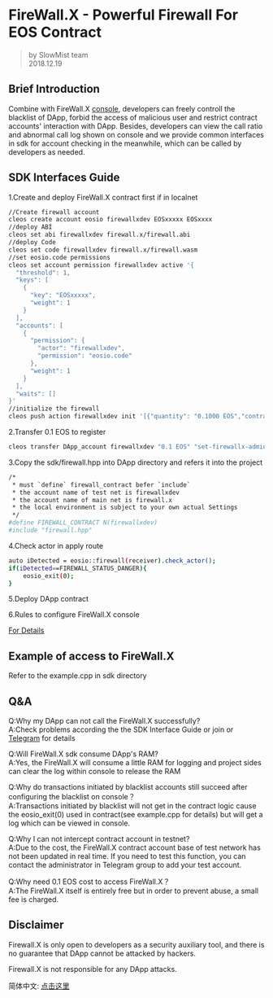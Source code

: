 # FireWall.X - Powerful Firewall For EOS Contract

> by SlowMist team  
> 2018.12.19  

## Brief Introduction

Combine with FireWall.X [console](https://firewallx.io/console/#/dapp), developers can freely controll the blacklist of DApp, forbid the access of malicious user and restrict contract accounts' interaction with DApp. Besides, developers can view the call ratio and abnormal call log shown on console and we provide common interfaces in sdk for account checking in the meanwhile, which can be called by developers as needed.

## SDK Interfaces Guide

1.Create and deploy FireWall.X contract first if in localnet

```bash
//Create firewall account
cleos create account eosio firewallxdev EOSxxxxx EOSxxxx
//deploy ABI
cleos set abi firewallxdev firewall.x/firewall.abi
//deploy Code
cleos set code firewallxdev firewall.x/firewall.wasm
//set eosio.code permissions
cleos set account permission firewallxdev active '{
  "threshold": 1,
  "keys": [
    {
      "key": "EOSxxxxx",
      "weight": 1
    }
  ],
  "accounts": [
    {
      "permission": {
        "actor": "firewallxdev",
        "permission": "eosio.code"
      },
      "weight": 1
    }
  ],
  "waits": []
}'
//initialize the firewall
cleos push action firewallxdev init '[{"quantity": "0.1000 EOS","contract": "eosio.token"},0,1000,1000,0]' -p firewallxdev

```

2.Transfer 0.1 EOS to register

```bash
cleos transfer DApp_account firewallxdev "0.1 EOS" "set-firewallx-admin:admin_account" -p DApp_account@active
```

3.Copy the sdk/firewall.hpp into DApp directory and refers it  into the project

```bash
/*
 * must `define` firewall_contract befer `include`
 * the account name of test net is firewallxdev
 * the account name of main net is firewall.x
 * the local environment is subject to your own actual Settings
 */
#define FIREWALL_CONTRACT N(firewallxdev)
#include "firewall.hpp"
```

4.Check actor in apply route

```bash
auto iDetected = eosio::firewall(receiver).check_actor();
if(iDetected==FIREWALL_STATUS_DANGER){
    eosio_exit(0);
}
```

5.Deploy DApp contract

6.Rules to configure FireWall.X console

[For Details](console_EN.md)

## Example of access to FireWall.X

Refer to the example.cpp in sdk directory

## Q&A

Q:Why my DApp can not call the FireWall.X successfully?  
A:Check problems according the the SDK Interface Guide or join or [Telegram](https://t.me/firewallx_io) for details

Q:Will FireWall.X sdk consume DApp's RAM?  
A:Yes, the FireWall.X will consume a little RAM for logging and project sides can clear the log within console to release the RAM

Q:Why do transactions initiated by blacklist accounts still succeed after configuring the blacklist on console？  
A:Transactions initiated by blacklist will not get in the contract logic cause the eosio_exit(0) used in contract(see example.cpp for details) but will get a log which can be viewed in console.

Q:Why I can not intercept contract account in testnet?  
A:Due to the cost, the FireWall.X contract account base of test network has not been updated in real time. If you need to test this function, you can contact the administrator in Telegram group to add your test account.

Q:Why need 0.1 EOS cost to access FireWall.X？  
A:The FireWall.X itself is entirely free but in order to prevent abuse, a small fee is charged.

## Disclaimer

Firewall.X is only open to developers as a security auxiliary tool, and there is no guarantee that DApp cannot be attacked by hackers.

Firewall.X is not responsible for any DApp attacks.

简体中文: [点击这里](/README.md)  